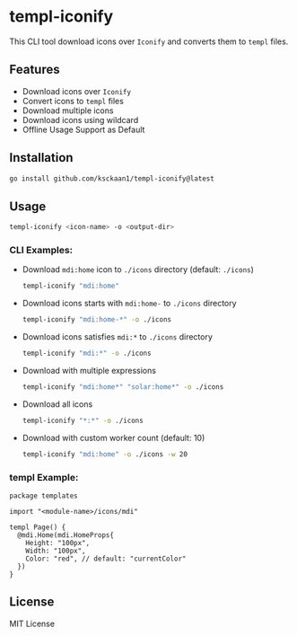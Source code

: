 # templ-iconify

This CLI tool download icons over `Iconify` and converts them to `templ` files.

## Features

- Download icons over `Iconify`
- Convert icons to `templ` files
- Download multiple icons
- Download icons using wildcard
- Offline Usage Support as Default

## Installation

```sh
go install github.com/ksckaan1/templ-iconify@latest
```

## Usage

```sh
templ-iconify <icon-name> -o <output-dir>
```

### CLI Examples:
- Download `mdi:home` icon to `./icons` directory (default: `./icons`)
  ```sh
  templ-iconify "mdi:home"
  ```

- Download icons starts with `mdi:home-` to `./icons` directory
  ```sh
  templ-iconify "mdi:home-*" -o ./icons
  ```

- Download icons satisfies `mdi:*` to `./icons` directory
  ```sh
  templ-iconify "mdi:*" -o ./icons
  ```

- Download with multiple expressions
  ```sh
  templ-iconify "mdi:home*" "solar:home*" -o ./icons
  ```

- Download all icons
  ```sh
  templ-iconify "*:*" -o ./icons
  ```

- Download with custom worker count (default: 10)
  ```sh
  templ-iconify "mdi:home" -o ./icons -w 20
  ```
  
### templ Example:

```templ
package templates

import "<module-name>/icons/mdi"

templ Page() {
  @mdi.Home(mdi.HomeProps{
    Height: "100px",
    Width: "100px",
    Color: "red", // default: "currentColor"
  })
}

```

## License

MIT License